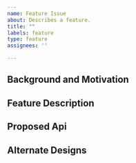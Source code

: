 ```yaml
---
name: Feature Issue
about: Describes a feature.
title: ""
labels: feature
type: feature
assignees: ''

---
```

## Background and Motivation


## Feature Description


## Proposed Api


## Alternate Designs
